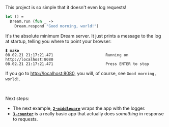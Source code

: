 This project is so simple that it doesn't even log requests!

```ocaml
let () =
  Dream.run (fun _ ->
    Dream.respond "Good morning, world!")
```

It's the absolute minimum Dream server. It just prints a message to the log at
startup, telling you where to point your browser:

<pre><code><b>$ make</b>
08.02.21 21:17:21.471                       Running on http://localhost:8080
08.02.21 21:17:21.471                       Press ENTER to stop
</code></pre>

If you go to [http://localhost:8080](http://localhost:8080), you will, of
course, see `Good morning, world!`.

<br>

Next steps:

- The next example, [**`2-middleware`**](../2-middleware) wraps the app with the
  logger.
- [**`3-counter`**](../3-counter) is a really basic app that actually does
  *something* in response to requests.
